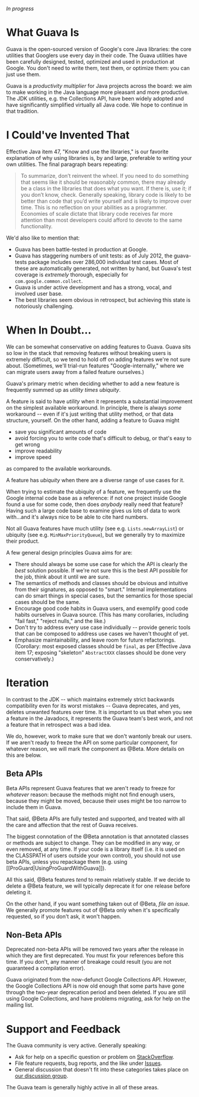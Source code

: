 _In progress_

# What Guava Is
Guava is the open-sourced version of Google's core Java libraries: the core utilities that Googlers use every day in their code.  The Guava utilities have been carefully designed, tested, optimized and used in production at Google.  You don't need to write them, test them, or optimize them: you can just use them.

Guava is a _productivity multiplier_ for Java projects across the board: we aim to make working in the Java language more pleasant and more productive.  The JDK utilities, e.g. the Collections API, have been widely adopted and have significantly simplified virtually all Java code.  We hope to continue in that tradition.

# I Could've Invented That
Effective Java item 47, "Know and use the libraries," is our favorite  explanation of why using libraries is, by and large, preferable to writing your own utilities.  The final paragraph bears repeating:

> To summarize, don’t reinvent the wheel. If you need to do something that seems like it should be reasonably common, there may already be a class in the libraries that does what you want. If there is, use it; if you don’t know, check. Generally speaking, library code is likely to be better than code that you’d write yourself and is likely to improve over time. This is no reflection on your abilities as a programmer. Economies of scale dictate that library code receives far more attention than most developers could afford to devote to the same functionality.

We'd also like to mention that:

  * Guava has been battle-tested in production at Google.
  * Guava has staggering numbers of unit tests: as of July 2012, the guava-tests package includes over 286,000 individual test cases.  Most of these are automatically generated, not written by hand, but Guava's test coverage is _extremely_ thorough, especially for `com.google.common.collect`.
  * Guava is under active development and has a strong, vocal, and involved user base.
  * The best libraries seem obvious in retrospect, but achieving this state is notoriously challenging.

# When In Doubt...

We can be somewhat conservative on adding features to Guava.  Guava sits so low in the stack that removing features without breaking users is extremely difficult, so we tend to hold off on adding features we're not sure about.  (Sometimes, we'll trial-run features "Google-internally," where we can migrate users away from a failed feature ourselves.)

Guava's primary metric when deciding whether to add a new feature is frequently summed up as _utility times ubiquity_.

A feature is said to have _utility_ when it represents a substantial improvement on the simplest available workaround. In principle, there is always _some_ workaround -- even if it's just writing that utility method, or that data structure, yourself.  On the other hand, adding a feature to Guava might

  * save you significant amounts of code
  * avoid forcing you to write code that's difficult to debug, or that's easy to get wrong
  * improve readability
  * improve speed

as compared to the available workarounds.

A feature has _ubiquity_ when there are a diverse range of use cases for it.

When trying to estimate the ubiquity of a feature, we frequently use the Google internal code base as a reference: if not one project inside Google found a use for some code, then does _anybody_ really need that feature?  Having such a large code base to examine gives us lots of data to work with...and it's always nice to be able to cite hard numbers.

Not all Guava features have much utility (see e.g. `Lists.newArrayList`) or ubiquity (see e.g. `MinMaxPriorityQueue`), but we generally try to maximize their product.

A few general design principles Guava aims for are:

  * There should always be some use case for which the API is clearly the _best_ solution possible.  If we're not sure this is the best API possible for the job, think about it until we are sure.
  * The semantics of methods and classes should be obvious and intuitive from their signatures, as opposed to "smart."  Internal implementations can do smart things in special cases, but the semantics for those special cases should be the same.
  * Encourage good code habits in Guava users, and exemplify good code habits ourselves in Guava source.  (This has many corollaries, including "fail fast," "reject nulls," and the like.)
  * Don't try to address every use case individually -- provide generic tools that can be composed to address use cases we haven't thought of yet.
  * Emphasize maintainability, and leave room for future refactorings.  (Corollary: most exposed classes should be `final`, as per Effective Java item 17; exposing "skeleton" `AbstractXXX` classes should be done very conservatively.)

# Iteration
In contrast to the JDK -- which maintains extremely strict backwards compatibility even for its worst mistakes -- Guava deprecates, and yes, deletes unwanted features over time.  It is important to us that when you see a feature in the Javadocs, it represents the Guava team's best work, and not a feature that in retrospect was a bad idea.

We do, however, work to make sure that we don't wantonly break our users.  If we aren't ready to freeze the API on some particular component, for whatever reason, we will mark the component as @Beta.  More details on this are below.

## Beta APIs
Beta APIs represent Guava features that we aren't ready to freeze for _whatever_ reason: because the methods might not find enough users, because they might be moved, because their uses might be too narrow to include them in Guava.

That said, @Beta APIs are fully tested and supported, and treated with all the care and affection that the rest of Guava receives.

The biggest connotation of the @Beta annotation is that annotated classes or methods are subject to change. They can be modified in any way, or even removed, at any time. If your code is a library itself (i.e. it is used on the CLASSPATH of users outside your own control), you should not use beta APIs, unless you repackage them (e.g. using [[ProGuard|UsingProGuardWithGuava]]).

All this said, @Beta features _tend_ to remain relatively stable.  If we decide to delete a @Beta feature, we will typically deprecate it for one release before deleting it.

On the other hand, if you want something taken out of @Beta, _file an issue._  We generally promote features out of @Beta only when it's specifically requested, so if you don't ask, it won't happen.

## Non-Beta APIs
Deprecated non-beta APIs will be removed two years after the
release in which they are first deprecated. You must fix your
references before this time. If you don't, any manner of breakage
could result (you are not guaranteed a compilation error).

Guava originated from the now-defunct Google Collections API.  However,  the Google Collections API is now old enough that some parts have gone through the two-year deprecation period and been deleted.  If you are still using Google Collections, and have problems migrating, ask for help on the mailing list.

# Support and Feedback
The Guava community is very active.  Generally speaking:

  * Ask for help on a specific question or problem on [StackOverflow](http://stackoverflow.com/questions/ask?tags=java+guava).
  * File feature requests, bug reports, and the like under [Issues](https://github.com/google/guava/issues).
  * General discussion that doesn't fit into these categories takes place on [our discussion group](http://groups.google.com/group/guava-discuss).

The Guava team is generally highly active in all of these areas.
